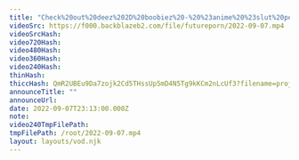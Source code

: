 ```yaml
---
title: "Check%20out%20deez%202D%20boobiez%20-%20%23anime%20%23slut%20person"
videoSrc: https://f000.backblazeb2.com/file/futureporn/2022-09-07.mp4
videoSrcHash: 
video720Hash: 
video480Hash: 
video360Hash: 
video240Hash: 
thinHash: 
thiccHash: QmR2UBEu9Da7zojk2Cd5THssUp5mD4N5Tg9kKCm2nLcUf3?filename=projektmelody2022-09-07_thicc.jpg
announceTitle: ""
announceUrl: 
date: 2022-09-07T23:13:00.000Z
note: 
video240TmpFilePath: 
tmpFilePath: /root/2022-09-07.mp4
layout: layouts/vod.njk
---
```

